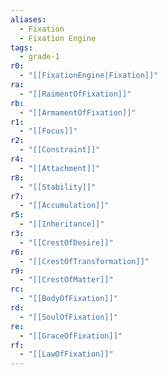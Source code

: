 ```yaml
---
aliases:
  - Fixation
  - Fixation Engine
tags:
  - grade-1
r0:
  - "[[FixationEngine|Fixation]]"
ra:
  - "[[RaimentOfFixation]]"
rb:
  - "[[ArmamentOfFixation]]"
r1:
  - "[[Focus]]"
r2:
  - "[[Constraint]]"
r4:
  - "[[Attachment]]"
r8:
  - "[[Stability]]"
r7:
  - "[[Accumulation]]"
r5:
  - "[[Inheritance]]"
r3:
  - "[[CrestOfDesire]]"
r6:
  - "[[CrestOfTransformation]]"
r9:
  - "[[CrestOfMatter]]"
rc:
  - "[[BodyOfFixation]]"
rd:
  - "[[SoulOfFixation]]"
re:
  - "[[GraceOfFixation]]"
rf:
  - "[[LawOfFixation]]"
---
```

